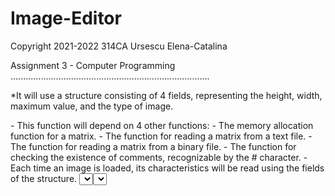 # Image-Editor

Copyright 2021-2022 314CA Ursescu Elena-Catalina

Assignment 3 - Computer Programming
...............................................................................

*It will use a structure consisting of 4 fields, representing the height, width, maximum value, and the type of image.

<LOAD>
    - This function will depend on 4 other functions:
    - The memory allocation function for a matrix.
    - The function for reading a matrix from a text file.
    - The function for reading a matrix from a binary file.
    - The function for checking the existence of comments, recognizable by the # character.
    - Each time an image is loaded, its characteristics will be read using the fields of the structure.

<SELECT>
    - This function will also include the <SELECT ALL> function by checking for the presence of the string "ALL" in the command.
    - The function includes several checks for parameters (whether they follow the order from the description, are positive numbers, fit within the image dimensions, or consist of a sequence of letters or other non-numeric characters).

<ROTATE>
    - This function depends on other functions:
    - The function to rotate a square matrix from a black-and-white image by 90 degrees.
    - The function to rotate the entire black-and-white image by 90 degrees.
    - The function to rotate a square matrix from a color image by 90 degrees, using the transpose for each RGB channel stored in a matrix.
    - The function to rotate the entire color image by 90 degrees, following the same method as for the square selection.
    - In the actual rotate function, the angle value will be checked, and the rotation will be performed using the functions designed for 90 degrees, calling them as needed, because this applies to angles that are multiples of 90.

<CROP>
    - This function will be implemented using a dynamically allocated auxiliary matrix, where the selected part of the original image will be stored and returned.

<APPLY>
    - This function will initially check the filter that should be applied.
    - For each filter, the corresponding kernel matrix will be initialized with the specified values.
    - Using an auxiliary matrix, the filter will be applied, utilizing the kernel and the original matrix, respecting the pixel values for each color channel.
    - This auxiliary matrix will be copied back into the original matrix at the end to prevent errors and modifications.

<SAVE>
    - For this function, two additional functions will be used:
    - A function to print the matrix to a text file.
    - A function to print the matrix to a binary file.
    - The characteristics of the image will also be printed using the structure.

<EXIT>
    - For the exit function, resources will be deallocated using a memory release function for a matrix.

<MAIN>
    - In main, depending on the command given from stdin, the previous functions will be called, or the corresponding message will
